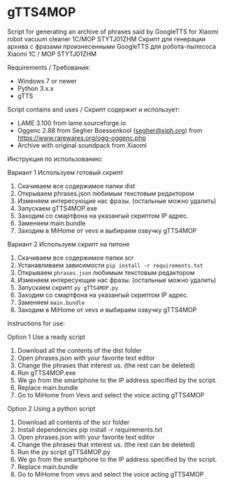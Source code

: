 # gTTS4MOP
Script for generating an archive of phrases said by GoogleTTS for Xiaomi robot vacuum cleaner 1C/MOP STYTJ01ZHM
Скрипт для генерации архива с фразами произнесенными GoogleTTS для робота-пылесоса Xiaomi 1C / MOP STYTJ01ZHM

Requirements / Требования:
* Windows 7 or newer
* Python 3.x.x
* gTTS 
  
Script contains and uses / Скрипт содержит и использует:
* LAME 3.100 from  lame.sourceforge.io
* Oggenc 2.88 from Segher Boessenkool (segher@xiph.org) from https://www.rarewares.org/ogg-oggenc.php
* Archive with original soundpack from Xiaomi

Инструкция по использованию:

Вариант 1 Используем готовый скрипт
1. Скачиваем все содержимое папки dist
2. Открываем phrases.json любимым текстовым редактором
3. Изменяем интересующие нас фразы. (остальные можно удалить)
4. Запускаем gTTS4MOP.exe
5. Заходим со смартфона на указангый скриптом IP адрес. 
6. Заменяем main.bundle
7. Заходим в MiHome от vevs и выбираем озвучку gTTS4MOP

Вариант 2 Используем скрипт на питоне
1. Скачиваем все содержимое папки scr
2. Устанавливаем зависимости `pip install -r requirements.txt`
3. Открываем `phrases.json` любимым текстовым редактором
4. Изменяем интересующие нас фразы. (остальные можно удалить)
5. Запускаем скрипт `py gTTS4MOP.py`
6. Заходим со смартфона на указангый скриптом IP адрес. 
7. Заменяем `main.bundle`
8. Заходим в MiHome от vevs и выбираем озвучку gTTS4MOP

Instructions for use:

Option 1 Use a ready script
1. Download all the contents of the dist folder
2. Open phrases.json with your favorite text editor
3. Change the phrases that interest us. (the rest can be deleted)
4. Run gTTS4MOP.exe
5. We go from the smartphone to the IP address specified by the script.
6. Replace main.bundle
7. Go to MiHome from Vevs and select the voice acting gTTS4MOP

Option 2 Using a python script
1. Download all contents of the scr folder
2. Install dependencies pip install -r requirements.txt
3. Open phrases.json with your favorite text editor
4. Change the phrases that interest us. (the rest can be deleted)
5. Run the py script gTTS4MOP.py
6. We go from the smartphone to the IP address specified by the script.
7. Replace main.bundle
8. Go to MiHome from vevs and select the voice acting gTTS4MOP
